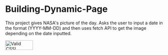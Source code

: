 # Building-Dynamic-Page
This project gives NASA's picture of the day. Asks the user to input a date in the format (YYYY-MM-DD) and then uses fetch API to get the image depending on the date inputted. 
<p>
    <a href="http://jigsaw.w3.org/css-validator/check/referer">
        <img style="border:0;width:88px;height:31px"
            src="http://jigsaw.w3.org/css-validator/images/vcss"
            alt="Valid CSS!" />
    </a>
</p>
